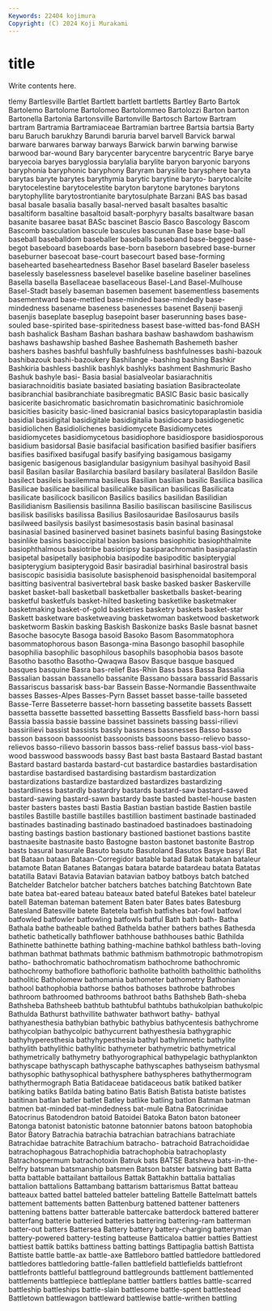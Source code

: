 ```yaml
---
Keywords: 22404 kojimura
Copyright: (C) 2024 Koji Murakami
---
```


# title

Write contents here.



tlemy Bartlesville Bartlet Bartlett bartlett bartletts Bartley Barto
Bartok Bartolemo Bartolome Bartolomeo Bartolommeo Bartolozzi Barton barton Bartonella Bartonia
Bartonsville Bartonville Bartosch Bartow Bartram bartram Bartramia Bartramiaceae Bartramian bartree
Bartsia bartsia Barty baru Baruch barukhzy Barundi baruria barvel barvell
Barvick barwal barware barwares barway barways Barwick barwin barwing barwise
barwood bar-wound Bary barycenter barycentre barycentric Barye barye baryecoia baryes
baryglossia barylalia barylite baryon baryonic baryons baryphonia baryphonic baryphony Baryram
barysilite barysphere baryta barytas baryte barytes barythymia barytic barytine baryto-
barytocalcite barytocelestine barytocelestite baryton barytone barytones barytons barytophyllite barytostrontianite barytosulphate
Barzani BAS bas basad basal basale basalia basally basal-nerved basalt
basaltes basaltic basaltiform basaltine basaltoid basalt-porphyry basalts basaltware basan basanite
basaree basat BASc bascinet Bascio Basco Bascology Bascom Bascomb basculation
bascule bascules bascunan Base base base-ball baseball baseballdom baseballer baseballs
baseband base-begged base-begot baseboard baseboards base-born baseborn basebred base-burner baseburner
basecoat base-court basecourt based base-forming basehearted baseheartedness Basehor Basel baselard
Baseler baseless baselessly baselessness baselevel baselike baseline baseliner baselines Basella
basella Basellaceae basellaceous Basel-Land Basel-Mulhouse Basel-Stadt basely baseman basemen basement
basementless basements basementward base-mettled base-minded base-mindedly base-mindedness basename baseness basenesses
basenet Basenji basenji basenjis baseplate baseplug basepoint baser baserunning bases
base-souled base-spirited base-spiritedness basest base-witted bas-fond BASH bash bashalick Basham
Bashan bashara bashaw bashawdom bashawism bashaws bashawship bashed Bashee Bashemath
Bashemeth basher bashers bashes bashful bashfully bashfulness bashfulnesses bashi-bazouk bashibazouk
bashi-bazoukery Bashilange -bashing bashing Bashkir Bashkiria bashless bashlik bashlyk bashlyks
bashment Bashmuric Basho Bashuk bashyle basi- Basia basial basialveolar basiarachnitis
basiarachnoiditis basiate basiated basiating basiation Basibracteolate basibranchial basibranchiate basibregmatic BASIC
Basic basic basically basicerite basichromatic basichromatin basichromatinic basichromiole basicities basicity
basic-lined basicranial basics basicytoparaplastin basidia basidial basidigital basidigitale basidigitalia basidiocarp
basidiogenetic basidiolichen Basidiolichenes basidiomycete Basidiomycetes basidiomycetes basidiomycetous basidiophore basidiospore basidiosporous
basidium basidorsal Basie basifacial basification basified basifier basifiers basifies basifixed
basifugal basify basifying basigamous basigamy basigenic basigenous basiglandular basigynium basihyal
basihyoid Basil basil Basilan basilar Basilarchia basilard basilary basilateral Basildon
Basile basilect basileis basilemma basileus Basilian basilian basilic Basilica basilica
Basilicae basilicae basilical basilicalike basilican basilicas Basilicata basilicate basilicock basilicon
Basilics basilics basilidan Basilidian Basilidianism Basiliensis basilinna Basilio basiliscan basiliscine
Basiliscus basilisk basilisks basilissa Basilius Basilosauridae Basilosaurus basils basilweed basilysis
basilyst basimesostasis basin basinal basinasal basinasial basined basinerved basinet basinets
basinful basing Basingstoke basinlike basins basioccipital basion basions basiophitic basiophthalmite
basiophthalmous basiotribe basiotripsy basiparachromatin basiparaplastin basipetal basipetally basiphobia basipodite basipoditic
basipterygial basipterygium basipterygoid Basir basiradial basirhinal basirostral basis basiscopic basisidia
basisolute basisphenoid basisphenoidal basitemporal basitting basiventral basivertebral bask baske basked
basker Baskerville basket basket-ball basketball basketballer basketballs basket-bearing basketful basketfuls
basket-hilted basketing basketlike basketmaker basketmaking basket-of-gold basketries basketry baskets basket-star
Baskett basketware basketweaving basketwoman basketwood basketwork basketworm Baskin basking Baskish
Baskonize basks Basle basnat basnet Basoche basocyte Basoga basoid Basoko
Basom Basommatophora basommatophorous bason Basonga-mina Basongo basophil basophile basophilia basophilic
basophilous basophils basophobia basos basote Basotho basotho Basotho-Qwaqwa Basov Basque
basque basqued basques basquine Basra bas-relief Bas-Rhin Bass bass Bassa
Bassalia Bassalian bassan bassanello bassanite Bassano bassara bassarid Bassaris Bassariscus
bassarisk bass-bar Bassein Basse-Normandie Bassenthwaite basses Basses-Alpes Basses-Pyrn Basset basset
basse-taille basseted Basse-Terre Basseterre basset-horn basseting bassetite bassets Bassett bassetta
bassette bassetted bassetting Bassetts Bassfield bass-horn bassi Bassia bassia bassie
bassine bassinet bassinets bassing bassi-rilievi bassirilievi bassist bassists bassly bassness
bassnesses Basso basso basson bassoon bassoonist bassoonists bassoons basso-relievo basso-relievos
basso-rilievo bassorin bassos bass-relief bassus bass-viol bass-wood basswood basswoods bassy
Bast bast basta Bastaard Bastad bastant Bastard bastard bastarda bastard-cut
bastardice bastardies bastardisation bastardise bastardised bastardising bastardism bastardization bastardizations bastardize
bastardized bastardizes bastardizing bastardliness bastardly bastardry bastards bastard-saw bastard-sawed bastard-sawing
bastard-sawn bastardy baste basted bastel-house basten baster basters bastes basti
Bastia Bastian bastian bastide Bastien bastile bastiles Bastille bastille bastilles
bastillion bastiment bastinade bastinaded bastinades bastinading bastinado bastinadoed bastinadoes bastinadoing
basting bastings bastion bastionary bastioned bastionet bastions bastite bastnaesite bastnasite
basto Bastogne baston bastonet bastonite Bastrop basts basural basurale Basuto
basuto Basutoland Basutos Basye basyl Bat bat Bataan bataan Bataan-Corregidor
batable batad Batak batakan bataleur batamote Batan Batanes Batangas batara
batarde batardeau batata Batatas batatilla Batavi Batavia Batavian batavian batboy
batboys batch batched Batchelder Batchelor batcher batchers batches batching Batchtown
Bate bate batea bat-eared bateau bateaux bated bateful Batekes batel
bateleur batell Bateman bateman batement Baten bater Bates bates Batesburg
Batesland Batesville batete Batetela batfish batfishes bat-fowl batfowl batfowled batfowler
batfowling batfowls batful Bath bath bath- Batha Bathala bathe batheable
bathed Bathelda bather bathers bathes Bathesda bathetic bathetically bathflower bathhouse
bathhouses bathic Bathilda Bathinette bathinette bathing bathing-machine bathkol bathless bath-loving
bathman bathmat bathmats bathmic bathmism bathmotropic bathmotropism batho- bathochromatic bathochromatism
bathochrome bathochromic bathochromy bathoflore bathofloric batholite batholith batholithic batholiths batholitic
Batholomew bathomania bathometer bathometry Bathonian bathool bathophobia bathorse bathos bathoses
bathrobe bathrobes bathroom bathroomed bathrooms bathroot baths Bathsheb Bath-sheba Bathsheba
Bathsheeb bathtub bathtubful bathtubs bathukolpian bathukolpic Bathulda Bathurst bathvillite bathwater
bathwort bathy- bathyal bathyanesthesia bathybian bathybic bathybius bathycentesis bathychrome bathycolpian
bathycolpic bathycurrent bathyesthesia bathygraphic bathyhyperesthesia bathyhypesthesia bathyl bathylimnetic bathylite bathylith
bathylithic bathylitic bathymeter bathymetric bathymetrical bathymetrically bathymetry bathyorographical bathypelagic bathyplankton
bathyscape bathyscaph bathyscaphe bathyscaphes bathyseism bathysmal bathysophic bathysophical bathysphere bathyspheres
bathythermogram bathythermograph Batia Batidaceae batidaceous batik batiked batiker batiking batiks
Batilda bating batino Batis Batish Batista batiste batistes batitinan batlan
batler batlet Batley batlike batling batlon Batman batman batmen bat-minded
bat-mindedness bat-mule Batna Batocrinidae Batocrinus Batodendron batoid Batoidei Batoka Baton
baton batoneer Batonga batonist batonistic batonne batonnier batons batoon batophobia
Bator Batory Batrachia batrachia batrachian batrachians batrachiate Batrachidae batrachite Batrachium
batracho- batrachoid Batrachoididae batrachophagous Batrachophidia batrachophobia batrachoplasty Batrachospermum batrachotoxin Batruk
bats BATSE Batsheva bats-in-the-belfry batsman batsmanship batsmen Batson batster batswing
batt Batta batta battable battailant battailous Battak Battakhin battalia battalias
battalion battalions Battambang battarism battarismus Battat batteau batteaux batted battel
batteled batteler batteling Battelle Battelmatt battels battement battements batten Battenburg
battened battener batteners battening battens batter batterable battercake batterdock battered
batterer batterfang batterie batteried batteries battering battering-ram batterman batter-out batters
Battersea Battery battery battery-charging batteryman battery-powered battery-testing batteuse Batticaloa battier
batties Battiest battiest battik battiks battiness batting battings Battipaglia battish
Battista Battiste battle battle-ax battle-axe Battleboro battled battledore battledored battledores
battledoring battle-fallen battlefield battlefields battlefront battlefronts battleful battleground battlegrounds battlement
battlemented battlements battlepiece battleplane battler battlers battles battle-scarred battleship battleships
battle-slain battlesome battle-spent battlestead Battletown battlewagon battleward battlewise battle-writhen battling
